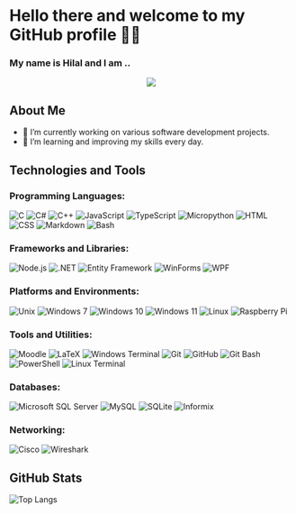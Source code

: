 # Hello there and welcome to my GitHub profile 👋🏼  
  
### My name is Hilal and I am ..

<p align="center">
  <a href="https://github.com/DenverCoder1/readme-typing-svg"><img src="https://readme-typing-svg.herokuapp.com?font=Time+New+Roman&color=%23FF69B4&size=25&center=true&vCenter=true&width=800&height=100&lines=+a+22+year+old+software+developer+apprentice;passionate+about+graphic+design,+fitness,+nature+and+cars+;"></a>
</p>  

## About Me

- 🔭 I’m currently working on various software development projects.
- 🌱 I’m learning and improving my skills every day.

## Technologies and Tools

### Programming Languages:
![C](https://img.shields.io/badge/C-A8B9CC?style=for-the-badge&logo=c&logoColor=white)
![C#](https://img.shields.io/badge/C%23-239120?style=for-the-badge&logo=c-sharp&logoColor=white)
![C++](https://img.shields.io/badge/C%2B%2B-00599C?style=for-the-badge&logo=c%2B%2B&logoColor=white)
![JavaScript](https://img.shields.io/badge/JavaScript-323330?style=for-the-badge&logo=javascript&logoColor=F7DF1E)
![TypeScript](https://img.shields.io/badge/TypeScript-007ACC?style=for-the-badge&logo=typescript&logoColor=white)
![Micropython](https://img.shields.io/badge/MicroPython-2B2B2B?style=for-the-badge&logo=micropython&logoColor=white)
![HTML](https://img.shields.io/badge/HTML5-E34F26?style=for-the-badge&logo=html5&logoColor=white)
![CSS](https://img.shields.io/badge/CSS3-1572B6?style=for-the-badge&logo=css3&logoColor=white)
![Markdown](https://img.shields.io/badge/Markdown-000000?style=for-the-badge&logo=markdown&logoColor=white)
![Bash](https://img.shields.io/badge/GNU%20Bash-4EAA25?style=for-the-badge&logo=gnubash&logoColor=white)

### Frameworks and Libraries:
![Node.js](https://img.shields.io/badge/Node.js-339933?style=for-the-badge&logo=nodedotjs&logoColor=white)
![.NET](https://img.shields.io/badge/.NET-512BD4?style=for-the-badge&logo=dotnet&logoColor=white)
![Entity Framework](https://img.shields.io/badge/Entity%20Framework-512BD4?style=for-the-badge&logo=dotnet&logoColor=white)
![WinForms](https://img.shields.io/badge/WinForms-178600?style=for-the-badge&logo=windows&logoColor=white)
![WPF](https://img.shields.io/badge/WPF-178600?style=for-the-badge&logo=windows&logoColor=white)

### Platforms and Environments:
![Unix](https://img.shields.io/badge/Unix-000000?style=for-the-badge&logo=unix&logoColor=white)
![Windows 7](https://img.shields.io/badge/Windows%207-0078D6?style=for-the-badge&logo=windows&logoColor=white)
![Windows 10](https://img.shields.io/badge/Windows%2010-0078D6?style=for-the-badge&logo=windows&logoColor=white)
![Windows 11](https://img.shields.io/badge/Windows%2011-0078D6?style=for-the-badge&logo=windows&logoColor=white)
![Linux](https://img.shields.io/badge/Linux-FCC624?style=for-the-badge&logo=linux&logoColor=black)
![Raspberry Pi](https://img.shields.io/badge/Raspberry%20Pi-A22846?style=for-the-badge&logo=raspberry-pi&logoColor=white)

### Tools and Utilities:
![Moodle](https://img.shields.io/badge/Moodle-ff8a00?style=for-the-badge&logo=moodle&logoColor=white)
![LaTeX](https://img.shields.io/badge/LaTeX-008080?style=for-the-badge&logo=latex&logoColor=white)
![Windows Terminal](https://img.shields.io/badge/Windows%20Terminal-4D4D4D?style=for-the-badge&logo=windowsterminal&logoColor=white)
![Git](https://img.shields.io/badge/Git-F05032?style=for-the-badge&logo=git&logoColor=white)
![GitHub](https://img.shields.io/badge/GitHub-181717?style=for-the-badge&logo=github&logoColor=white)
![Git Bash](https://img.shields.io/badge/Git%20Bash-4EAA25?style=for-the-badge&logo=git&logoColor=white)
![PowerShell](https://img.shields.io/badge/PowerShell-5391FE?style=for-the-badge&logo=powershell&logoColor=white)
![Linux Terminal](https://img.shields.io/badge/Linux%20Terminal-FCC624?style=for-the-badge&logo=linux&logoColor=black)

### Databases:
![Microsoft SQL Server](https://img.shields.io/badge/SQL%20Server-CC2927?style=for-the-badge&logo=microsoftsqlserver&logoColor=white)
![MySQL](https://img.shields.io/badge/MySQL-4479A1?style=for-the-badge&logo=mysql&logoColor=white)
![SQLite](https://img.shields.io/badge/SQLite-003B57?style=for-the-badge&logo=sqlite&logoColor=white)
![Informix](https://img.shields.io/badge/Informix-20232A?style=for-the-badge&logo=ibm&logoColor=white)

### Networking:
![Cisco](https://img.shields.io/badge/Cisco-1BA0D7?style=for-the-badge&logo=cisco&logoColor=white)
![Wireshark](https://img.shields.io/badge/Wireshark-1679A7?style=for-the-badge&logo=wireshark&logoColor=white)

## GitHub Stats
![Top Langs](https://github-readme-stats.vercel.app/api/top-langs/?username=e1even44&layout=compact&theme=radical)
